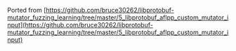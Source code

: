 Ported
from [https://github.com/bruce30262/libprotobuf-mutator_fuzzing_learning/tree/master/5_libprotobuf_aflpp_custom_mutator_input](https://github.com/bruce30262/libprotobuf-mutator_fuzzing_learning/tree/master/5_libprotobuf_aflpp_custom_mutator_input)
